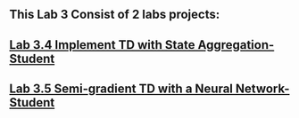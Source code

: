 ## This Lab 3 Consist of 2 labs projects:

## [Lab 3.4 Implement TD with State Aggregation-Student](https://github.com/VietSE173577/Reinforcement-Learning-Course/blob/main/labs/lab3/notebooks/Lab%3.4%Implement%TD%with%State%Aggregation-Student/assignment.ipynb)

## [Lab 3.5 Semi-gradient TD with a Neural Network-Student](https://github.com/VietSE173577/Reinforcement-Learning-Course/blob/main/labs/lab3/notebooks/Lab%3.5%Semi-gradient%TD%with%a%Neural%Network-Student/assignment.ipynb)
